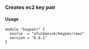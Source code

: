 ### Creates ec2 key pair

#### Usage
```
module "keypair" {
  source  = "ofurmaniuk/keypair/aws"
  version = "0.0.1"
}
```